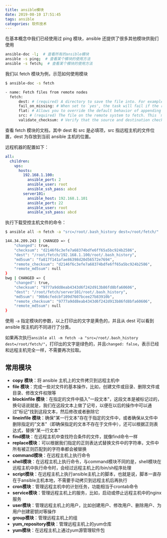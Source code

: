 ```yaml
---
title: ansible模块
date: 2019-08-10 17:51:45
tags: ansible
categories: 软件技术
---
```


在基本概念中我们已经使用过 ping 模块，ansible 还提供了很多其他模块供我们使用

```bash
ansible-doc -l;  # 查看所有的ansible模块
ansible -s ping;  # 查看某个模块的使用方法
ansible -s fetch;  # 查看某个模块的使用方法
```

我们以 fetch 模块为例，示范如何使用模块

```bash
$ ansible-doc -s fetch

- name: Fetch files from remote nodes
  fetch:
      dest: # (required) A directory to save the file into. For example, if the `dest' directory is `/backup' a `src' file named `/etc/profile' on host `host.example.com', would be saved into `/backup/host.example.com/etc/profile'. The host name is based on the inventory name.
      fail_on_missing: # When set to `yes', the task will fail if the remote file cannot be read for any reason. Prior to Ansible 2.5, setting this would only fail if the source file was missing. The default was changed to `yes' in Ansible 2.5.
      flat: # Allows you to override the default behavior of appending hostname/path/to/file to the destination. If `dest' ends with '/', it will use the basename of the source file, similar to the copy module. Obviously this is only handy if the filenames are unique.
      src: # (required) The file on the remote system to fetch. This `must' be a file, not a directory. Recursive fetching may be supported in a later release.
      validate_checksum: # Verify that the source and destination checksums match after the files are fetched.
```

查看 fetch 模块的文档，其中 dest 和 src 是必填项，src 指远程主机的文件位置，dest 为存放到当前 ansible 主机的位置。

远程机器的配置如下：

```yml
all:
  children:
    vps:
      hosts:
        192.168.1.100:
          ansible_port: 2
          ansible_user: root
          ansible_ssh_pass: abcd
        server101:
          ansible_host: 192.168.1.101
          ansible_port: 22
          ansible_user: root
          ansible_ssh_pass: abcd
```

执行下载受控主机文件的命令：

```bash
$ ansible all -m fetch -a "src=/root/.bash_history dest=/root/fetch/"

144.34.209.243 | CHANGED => {
    "changed": true,
    "checksum": "d2146f6c3efe7a68374bdfe6ff65a5bc924b2586",
    "dest": "/root/fetch/192.168.1.100/root/.bash_history",
    "md5sum": "fa817f141afae86398d20d56572e7694",
    "remote_checksum": "d2146f6c3efe7a68374bdfe6ff65a5bc924b2586",
    "remote_md5sum": null
}
bwg | CHANGED => {
    "changed": true,
    "checksum": "9777a9dd8eab4343d6f242d913b86fd8bfa60606",
    "dest": "/root/fetch/server101/root/.bash_history",
    "md5sum": "90b6cfedcbf109d7607bcee27b83910b",
    "remote_checksum": "9777a9dd8eab4343d6f242d913b86fd8bfa60606",
    "remote_md5sum": null
}
```

使用 `-a` 指定模块的参数，以上打印出的文字是黄色的，并且从 dest 可以看到 ansible 按主机的不同进行了分类。

如果再次执行`ansible all -m fetch -a "src=/root/.bash_history dest=/root/fetch/"`，打印出的文字是绿色的，并且`changed: false`，表示已经和远程主机完全一样，不需要再次拉取。

## 常用模块

- **copy 模块**：将 ansible 主机上的文件拷贝到远程主机中
- **file 模块**：完成一些对文件的基本操作，比如，创建文件或目录、删除文件或目录、修改文件权限等
- **blockinfile 模块**：在指定的文件中插入"一段文本"，这段文本是被标记过的，换句话说就是，我们在这段文本上做了记号，以便在以后的操作中可以通过"标记"找到这段文本，然后修改或者删除它
- **lineinfile 模块**：确保"某一行文本"存在于指定的文件中，或者确保从文件中删除指定的"文本"（即确保指定的文本不存在于文件中），还可以根据正则表达式，替换"某一行文本"
- **find模块**：在远程主机中查找符合条件的文件，就像find命令一样
- **replace模块**：可以根据我们指定的正则表达式替换文件中的字符串，文件中所有被正则匹配到的字符串都会被替换
- **command模块**：在远程主机上执行命令
- **shell模块**：在远程主机上执行命令，与command模块不同的是，shell模块在远程主机中执行命令时，会经过远程主机上的/bin/sh程序处理
- **script模块**：在远程主机上执行ansible主机上的脚本，也就是说，脚本一直存在于ansible主机本地，不需要手动拷贝到远程主机后再执行
- **cron模块**：管理远程主机中的计划任务，功能相当于crontab命令
- **service模块**：管理远程主机上的服务，比如，启动或停止远程主机中的nginx服务
- **user模块**：管理远程主机上的用户，比如创建用户、修改用户、删除用户、为用户创建密钥对等操作
- **group模块**：管理远程主机上的组
- **yum_repository模块**：管理远程主机上的yum仓库
- **yum模块**：在远程主机上通过yum源管理软件包

